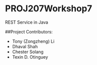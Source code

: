# PROJ207Workshop7

REST Service in Java

##Project Contributors:
- Tony (Zongzheng) Li
- Dhaval Shah
- Chester Solang
- Texin D. Otinguey
